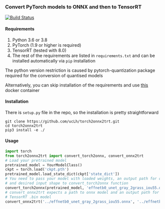 ### Convert PyTorch models to ONNX and then to TensorRT
[![Build Status](https://app.travis-ci.com/ucLh/torch2onnx2trt.svg?branch=master)](https://app.travis-ci.com/ucLh/torch2onnx2trt)
#### Requirements
1) Python 3.6 or 3.8
2) PyTorch (1.9 or higher is required)
3) TensorRT (tested with 8.0)
4) The rest of the requirements are listed in `requirements.txt` and can
 be installed automatically via `pip` installation
 
The python version restriction is caused by pytorch-quantization package
required for the conversion of quantised models 
 
Alternatively, you can skip installation of the requirements and use 
[this](https://hub.docker.com/r/uclh/tensorrt_pytorch) docker container 
 
#### Installation
There is `setup.py` file in the repo, so the installation is pretty 
straightforward
```
git clone https://github.com/ucLh/torch2onnx2trt.git
cd torch2onnx2trt
pip3 install -e ./
```

#### Usage
```python
import torch
from torch2onnx2trt import convert_torch2onnx, convert_onnx2trt
# Load your pretrained model
pretrained_model = YourModelClass()
ckpt = torch.load('ckpt.pth')
pretrained_model.load_state_dict(ckpt['state_dict'])
# You need to pass your model with loaded weights, an output path for onnx model
# and desired input shape to convert_torch2onnx function
convert_torch2onnx(pretrained_model, 'effnetb0_unet_gray_2grass_iou55.onnx', (1, 3, 640, 1280))
# convert_onnx2trt expects a path to onnx model and an output path for resulting
# TensorRT .bin model
convert_onnx2trt('../effnetb0_unet_gray_2grass_iou55.onnx', '../effnetb0_unet_gray_2grass_iou55.bin')
```
